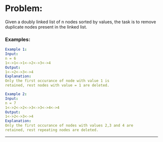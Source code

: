# Problem:
Given a doubly linked list of n nodes sorted by values, the task is to remove duplicate nodes present in the linked list.

### Examples:

```yaml
Example 1:
Input:
n = 6
1<->1<->1<->2<->3<->4
Output:
1<->2<->3<->4
Explanation:
Only the first occurance of node with value 1 is 
retained, rest nodes with value = 1 are deleted.

Example 2:
Input:
n = 7
1<->2<->2<->3<->3<->4<->4
Output:
1<->2<->3<->4
Explanation:
Only the first occurance of nodes with values 2,3 and 4 are 
retained, rest repeating nodes are deleted.
```

---
